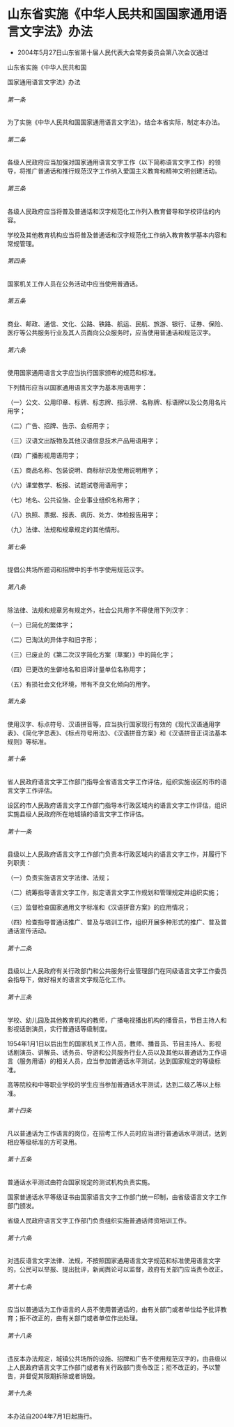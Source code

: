# 山东省实施《中华人民共和国国家通用语言文字法》办法

- 2004年5月27日山东省第十届人民代表大会常务委员会第八次会议通过

<!-- INFO END -->

山东省实施《中华人民共和国

国家通用语言文字法》办法

###### 第一条

为了实施《中华人民共和国国家通用语言文字法》，结合本省实际，制定本办法。

###### 第二条

各级人民政府应当加强对国家通用语言文字工作（以下简称语言文字工作）的领导，将推广普通话和推行规范汉字工作纳入爱国主义教育和精神文明创建活动。

###### 第三条

各级人民政府应当将普及普通话和汉字规范化工作列入教育督导和学校评估的内容。

学校及其他教育机构应当将普及普通话和汉字规范化工作纳入教育教学基本内容和常规管理。

###### 第四条

国家机关工作人员在公务活动中应当使用普通话。

###### 第五条

商业、邮政、通信、文化、公路、铁路、航运、民航、旅游、银行、证券、保险、医疗等公共服务行业及其人员面向公众服务时，应当使用普通话和规范汉字。

###### 第六条

使用国家通用语言文字应当执行国家颁布的规范和标准。

下列情形应当以国家通用语言文字为基本用语用字：

（一）公文、公用印章、标牌、标志牌、指示牌、名称牌、标语牌以及公务用名片用字；

（二）广告、招牌、告示、会标用字；

（三）汉语文出版物及其他汉语信息技术产品用语用字；

（四）广播影视用语用字；

（五）商品名称、包装说明、商标标识及使用说明用字；

（六）课堂教学、板报、试题试卷用语用字；

（七）地名、公共设施、企业事业组织名称用字；

（八）执照、票据、报表、病历、处方、体检报告用字；

（九）法律、法规和规章规定的其他情形。

###### 第七条

提倡公共场所题词和招牌中的手书字使用规范汉字。

###### 第八条

除法律、法规和规章另有规定外，社会公共用字不得使用下列汉字：

（一）已简化的繁体字；

（二）已淘汰的异体字和旧字形；

（三）已废止的《第二次汉字简化方案（草案）》中的简化字；

（四）已更改的生僻地名和旧译计量单位名称用字；

（五）有损社会文化环境，带有不良文化倾向的用字。

###### 第九条

使用汉字、标点符号、汉语拼音等，应当执行国家现行有效的《现代汉语通用字表》、《简化字总表》、《标点符号用法》、《汉语拼音方案》和《汉语拼音正词法基本规则》等标准。

###### 第十条

省人民政府语言文字工作部门指导全省语言文字工作评估，组织实施设区的市的语言文字工作评估。

设区的市人民政府语言文字工作部门指导本行政区域内的语言文字工作评估，组织实施县级人民政府所在地城镇的语言文字工作评估。

###### 第十一条

县级以上人民政府语言文字工作部门负责本行政区域内的语言文字工作，并履行下列职责：

（一）负责实施语言文字法律、法规；

（二）统筹指导语言文字工作，拟定语言文字工作规划和管理规定并组织实施；

（三）监督检查国家通用文字标准和《汉语拼音方案》的应用情况；

（四）检查指导普通话推广、普及与培训工作，组织开展多种形式的推广、普及普通话宣传活动。

###### 第十二条

县级以上人民政府有关行政部门和公共服务行业管理部门在同级语言文字工作委员会指导下，做好相关的语言文字规范化工作。

###### 第十三条

学校、幼儿园及其他教育机构的教师，广播电视播出机构的播音员，节目主持人和影视话剧演员，实行普通话等级制度。

1954年1月1日以后出生的国家机关工作人员，教师、播音员、节目主持人、影视话剧演员、讲解员、话务员、导游和公共服务行业人员以及其他以普通话为工作语言（服务用语）的相关人员，应当参加普通话水平测试，达到国家规定的等级标准。

高等院校和中等职业学校的学生应当参加普通话水平测试，达到二级乙等以上标准。

###### 第十四条

凡以普通话为工作语言的岗位，在招考工作人员时应当进行普通话水平测试，达到相应等级标准的方可录用。

###### 第十五条

普通话水平测试由符合国家规定的测试机构负责实施。

国家普通话水平等级证书由国家语言文字工作部门统一印制，由省级语言文字工作部门颁发。

省级人民政府语言文字工作部门负责组织实施普通话师资培训工作。

###### 第十六条

对违反语言文字法律、法规，不按照国家通用语言文字规范和标准使用语言文字的，公民可以举报、提出批评，新闻舆论可以监督，政府有关部门应当责令改正。

###### 第十七条

应当以普通话为工作语言的人员不使用普通话的，由有关部门或者单位给予批评教育；拒不改正的，由有关部门或者单位作出处理。

###### 第十八条

违反本办法规定，城镇公共场所的设施、招牌和广告不使用规范汉字的，由县级以上人民政府语言文字工作部门或者有关行政部门责令改正；拒不改正的，予以警告，并督促其限期拆除或者销毁。

###### 第十九条

本办法自2004年7月1日起施行。
